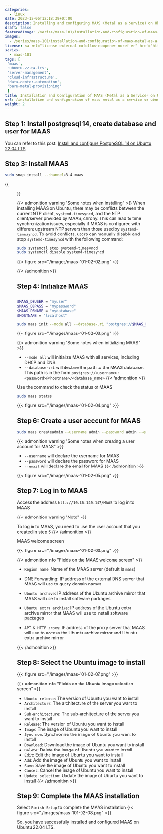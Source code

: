 ```yaml
---
categories:
  - linux
date: 2023-12-06T12:18:39+07:00
description: Installing and configuring MAAS (Metal as a Service) on Ubuntu 22.04 LTS provides an efficient physical hardware management solution, with automation capabilities and easy scalability. This process optimizes server configuration and resource management, supporting cloud environments and data center operations
draft: false
featuredImage: /series/mass-101/installation-and-configuration-of-maas-metal-as-a-service-on-ubuntu-22-04-lts.webp
images:
  - /series/mass-101/installation-and-configuration-of-maas-metal-as-a-service-on-ubuntu-22-04-lts.webp
license: <a rel="license external nofollow noopener noreffer" href="https://creativecommons.org/licenses/by-nc/4.0/" target="_blank">CC BY-NC 4.0</a>
series:
  - maas-101
tags: [
 'maas',
 'ubuntu-22.04-lts',
 'server-management',
 'cloud-infrastructure',
 'data-center-automation',
 'bare-metal-provisioning'
 ]
title: Installation and Configuration of MAAS (Metal as a Service) on Ubuntu 22.04 LTS
url: /installation-and-configuration-of-maas-metal-as-a-service-on-ubuntu-22-04-lts
weight: 2
---
```


## Step 1: Install postgresql 14, create database and user for MAAS

You can refer to this post: [Install and configure PostgreSQL 14 on Ubuntu 22.04 LTS](/install-and-secure-postgresql-14-on-ubuntu-2404)

## Step 3: Install MAAS

```bash
sudo snap install --channel=3.4 maas
```

{{<figure src="/images/maas-101-02-01.png" >}}

{{< admonition warning "Some notes when installing" >}}
When installing MAAS on Ubuntu, there may be conflicts between the current NTP client, `systemd-timesyncd`, and the NTP client/server provided by MAAS, chrony. This can lead to time synchronization issues, especially if MAAS is configured with different upstream NTP servers than those used by `systemd-timesyncd`. To avoid conflicts, users can manually disable and stop `systemd-timesyncd` with the following command:

```bash
sudo systemctl stop systemd-timesyncd
sudo systemctl disable systemd-timesyncd
```

{{< figure src="./images/maas-101-02-02.png" >}}

{{< /admonition >}}

## Step 4: Initialize MAAS

```bash

$MAAS_DBUSER = "myuser"
$MAAS_DBPASS = "mypassword"
$MAAS_DBNAME = "mydatabase"
$HOSTNAME = "localhost"

sudo maas init --mode all --database-uri "postgres://$MAAS_DBUSER:$MAAS_DBPASS@$HOSTNAME/$MAAS_DBNAME"
```

{{< figure src="./images/maas-101-02-03.png" >}}

{{< admonition warning "Some notes when initializing MAAS" >}}

- `--mode all` will initialize MAAS with all services, including DHCP and DNS.
- `--database-uri` will declare the path to the MAAS database. This path is in the form `postgres://<username>:<password>@<hostname>/<database_name>`
  {{< /admonition >}}

Use the command to check the status of MAAS

```bash
sudo maas status
```

{{< figure src="./images/maas-101-02-04.png" >}}

## Step 6: Create a user account for MAAS

```bash
sudo maas createadmin --username admin --password admin --email akitect.io@gmail.com
```

{{< admonition warning "Some notes when creating a user account for MAAS" >}}

- `--username` will declare the username for MAAS
- `--password` will declare the password for MAAS
- `--email` will declare the email for MAAS
  {{< /admonition >}}

{{< figure src="./images/maas-101-02-05.png" >}}

## Step 7: Log in to MAAS

Access the address `http://10.86.140.147/MAAS` to log in to MAAS

{{< admonition warning "Note" >}}

To log in to MAAS, you need to use the user account that you created in step 6
{{< /admonition >}}

MAAS welcome screen

{{< figure src="./images/maas-101-02-06.png" >}}

{{< admonition info "Fields on the MAAS welcome screen" >}}

- `Region name`: Name of the MAAS server (default is `maas`)
- DNS Forwarding: IP address of the external DNS server that MAAS will use to query domain names
- `Ubuntu archive`: IP address of the Ubuntu archive mirror that MAAS will use to install software packages

- `Ubuntu extra archive`: IP address of the Ubuntu extra archive mirror that MAAS will use to install software packages

- `APT & HTTP proxy`: IP address of the proxy server that MAAS will use to access the Ubuntu archive mirror and Ubuntu extra archive mirror

{{< /admonition >}}

## Step 8: Select the Ubuntu image to install

{{< figure src="./images/maas-101-02-07.png" >}}

{{< admonition info "Fields on the Ubuntu image selection screen" >}}

- `Ubuntu release`: The version of Ubuntu you want to install
- `Architecture`: The architecture of the server you want to install
- `Sub-architecture`: The sub-architecture of the server you want to install
- `Release`: The version of Ubuntu you want to install
- `Image`: The image of Ubuntu you want to install
- `Sync now`: Synchronize the image of Ubuntu you want to install
- `Download`: Download the image of Ubuntu you want to install
- `Delete`: Delete the image of Ubuntu you want to install
- `Edit`: Edit the image of Ubuntu you want to install
- `Add`: Add the image of Ubuntu you want to install
- `Save`: Save the image of Ubuntu you want to install
- `Cancel`: Cancel the image of Ubuntu you want to install
- `Update selection`: Update the image of Ubuntu you want to install
  {{< /admonition >}}

## Step 9: Complete the MAAS installation

Select `Finish Setup` to complete the MAAS installation
{{< figure src="./images/maas-101-02-08.png" >}}

So, you have successfully installed and configured MAAS on Ubuntu 22.04 LTS.
